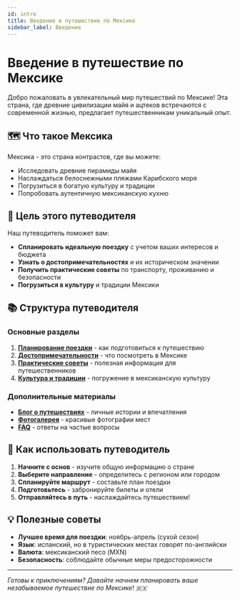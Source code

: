 ```yaml
---
id: intro
title: Введение в путешествие по Мексике
sidebar_label: Введение
---
```


# Введение в путешествие по Мексике

Добро пожаловать в увлекательный мир путешествий по Мексике! Эта страна, где древние цивилизации майя и ацтеков встречаются с современной жизнью, предлагает путешественникам уникальный опыт.

## 🗺️ Что такое Мексика

Мексика - это страна контрастов, где вы можете:
- Исследовать древние пирамиды майя
- Наслаждаться белоснежными пляжами Карибского моря
- Погрузиться в богатую культуру и традиции
- Попробовать аутентичную мексиканскую кухню

## 🎯 Цель этого путеводителя

Наш путеводитель поможет вам:
- **Спланировать идеальную поездку** с учетом ваших интересов и бюджета
- **Узнать о достопримечательностях** и их историческом значении
- **Получить практические советы** по транспорту, проживанию и безопасности
- **Погрузиться в культуру** и традиции Мексики

## 📚 Структура путеводителя

### Основные разделы

1. **[Планирование поездки](/docs/tutorial-basics/create-a-document)** - как подготовиться к путешествию
2. **[Достопримечательности](/docs/tutorial-basics/create-a-page)** - что посмотреть в Мексике
3. **[Практические советы](/docs/tutorial-basics/markdown-features)** - полезная информация для путешественников
4. **[Культура и традиции](/docs/tutorial-extras/manage-docs-versions)** - погружение в мексиканскую культуру

### Дополнительные материалы

- **[Блог о путешествиях](/blog)** - личные истории и впечатления
- **[Фотогалерея](/docs/tutorial-extras/translate-your-site)** - красивые фотографии мест
- **[FAQ](/docs/tutorial-basics/congratulations)** - ответы на частые вопросы

## 🚀 Как использовать путеводитель

1. **Начните с основ** - изучите общую информацию о стране
2. **Выберите направление** - определитесь с регионом или городом
3. **Спланируйте маршрут** - составьте план поездки
4. **Подготовьтесь** - забронируйте билеты и отели
5. **Отправляйтесь в путь** - наслаждайтесь путешествием!

## 💡 Полезные советы

- **Лучшее время для поездки**: ноябрь-апрель (сухой сезон)
- **Язык**: испанский, но в туристических местах говорят по-английски
- **Валюта**: мексиканский песо (MXN)
- **Безопасность**: соблюдайте обычные меры предосторожности

---

*Готовы к приключениям? Давайте начнем планировать ваше незабываемое путешествие по Мексике! 🇲🇽*
